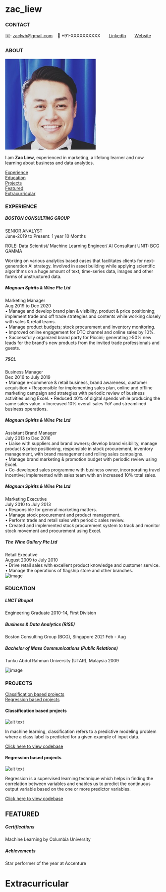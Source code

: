 # zac_liew
<!-- CONTACT Section Starts -->
### CONTACT

<!-- Add your details -->
✉️: zaclwh@gmail.com 
&nbsp;&nbsp; 📲 +91-XXXXXXXXXX
&nbsp;&nbsp;&nbsp;&nbsp;&nbsp; [LinkedIn](https://www.linkedin.com/in/zac-liew/) 
&nbsp;&nbsp;&nbsp;&nbsp;&nbsp; [Website](https://datasciencestunt.com/)
<!-- CONTACT Section Ends -->

<!-- ABOUT Section Starts -->
### ABOUT
<!-- Add link to your picture -->

![alt text](https://raw.githubusercontent.com/zaclwh/zac_liew/main/images/ZacLiew.jpeg)

<!-- Add your details -->

I am __Zac Liew__, experienced in marketing, a lifelong learner and now learning about business and data analytics.


<!-- Add link to the sections -->
[Experience](#experience) <br>
[Education](#education) <br>
[Projects](#projects) <br>
[Featured](#featured) <br> 
[Extracurricular](#extracurricular) <br>

<!-- ABOUT Section Ends -->

<!-- EXPERIENCE Section Starts -->
### EXPERIENCE
<!-- Add your details -->
##### BOSTON CONSULTING GROUP
SENIOR ANALYST<br>
June-2019 to Present: 1 year 10 Months

ROLE: Data Scientist/ Machine Learning Engineer/ AI Consultant
UNIT: BCG GAMMA

Working on various analytics based cases that facilitates clients for next-generation AI strategy. Involved in asset building while applying scientific algorithms on a huge amount of text, time-series data, images and other forms of unstructured data.

##### Magnum Spirits & Wine Pte Ltd
Marketing Manager 			                            
Aug 2019 to Dec 2020<br>
•	Manage and develop brand plan & visibility, product & price positioning; implement trade and off trade strategies and contents while working closely with sales & retail teams.<br>
•	Manage product budgets; stock procurement and inventory monitoring.<br>
•	Improved online engagement for DTC channel and online sales by 10%.<br>
•	Successfully organized brand party for Piccini; generating >50% new leads for the brand's new products from the invited trade professionals and guests.<br>

##### 75CL 
Business Manager		                           
Dec 2016 to July 2019<br>
•	Manage e-commerce & retail business, brand awareness, customer acquisition
•	Responsible for implementing sales plan, online and offline marketing campaign and strategies with periodic review of business activities using Excel.
•	Reduced 40% of digital spends while producing the same sales value.
•	Increased 10% overall sales YoY and streamlined business operations.

##### Magnum Spirits & Wine Pte Ltd 
Assistant Brand Manager 		                            
July 2013 to Dec 2016<br>
•	Liaise with suppliers and brand owners; develop brand visibility, manage product & price positioning, responsible in stock procurement, inventory management, with brand management and rolling sales campaigns.<br>
•	Manage brand marketing & promotion budget with periodic review using Excel.<br>
•	Co-developed sales programme with business owner, incorporating travel incentive; implemented with sales team with an increased 10% total sales.<br>


##### Magnum Spirits & Wine Pte Ltd 
Marketing Executive 			                           
July 2010 to July 2013<br>
•	Responsible for general marketing matters.<br>
•	Manage stock procurement and product management.<br>
•	Perform trade and retail sales with periodic sales review.<br>
•	Created and implemented stock procurement system to track and monitor stock movement and procurement using Excel.<br>


##### The Wine Gallery Pte Ltd 
Retail Executive 				                         
August 2009 to July 2010<br>
•	Drive retail sales with excellent product knowledge and customer service.<br> 
•	Manage the operations of flagship store and other branches.<br> 
![image](https://user-images.githubusercontent.com/84428656/130348362-9fd7c61e-8977-40ff-8669-c44968d137bc.png)


<!-- EXPERIENCE Section Ends -->

<!-- EDUCATION Section Starts -->
### EDUCATION
<!-- Add your details -->
##### LNCT Bhopal
Engineering Graduate 2010-14, First Division

##### Business & Data Analytics (RISE) 	
Boston Consulting Group (BCG), Singapore  2021 Feb - Aug

##### Bachelor of Mass Communications (Public Relations) 	
Tunku Abdul Rahman University (UTAR), Malaysia  2009

![image](https://user-images.githubusercontent.com/84428656/130348663-d25b3810-2bd2-4682-ad60-fb1495950993.png)


<!-- EDUCATION Section Ends -->

<!-- PROJECTS Section Starts -->
### PROJECTS
<!-- Add your details -->

[Classification based projects](#classification-based-projects) <br>
[Regression based projects](#regression-based-projects) <br>

<!-- Add your details -->

#### Classification based projects
![alt text](https://raw.githubusercontent.com/krvishwesh54/Kumar-Vishwesh/main/images/Classification.png)

In machine learning, classification refers to a predictive modeling problem where a class label is predicted for a given example of input data.

[Click here to view codebase](https://github.com/krvishwesh54/DataScience_DeepLearning_MachineLearning/tree/master/Classification)

#### Regression based projects
![alt text](https://raw.githubusercontent.com/krvishwesh54/Kumar-Vishwesh/main/images/Regression.jpg)

Regression is a supervised learning technique which helps in finding the correlation between variables and enables us to predict the continuous output variable based on the one or more predictor variables.

[Click here to view codebase](https://github.com/krvishwesh54/DataScience_DeepLearning_MachineLearning/tree/master/Regression)

<!-- PROJECTS Section Ends -->

<!-- FEATURED Section Starts -->
## FEATURED
<!-- Add your details -->
##### Certifications
Machine Learning by Columbia University

##### Achievements
Star performer of the year at Accenture
<!-- FEATURED Section Ends -->

# Extracurricular
 
